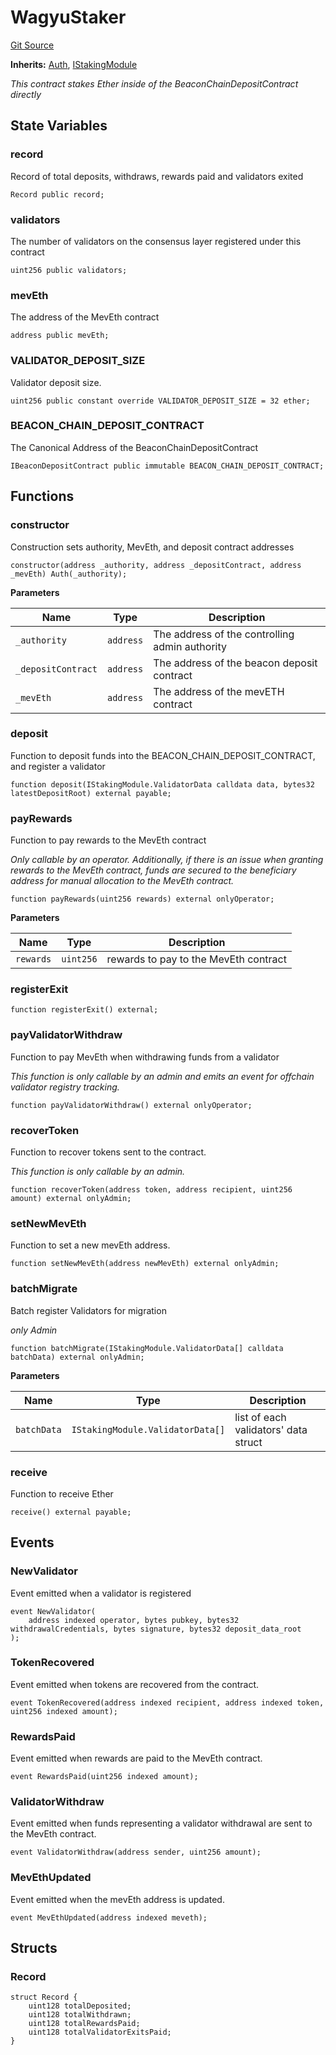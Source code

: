 # WagyuStaker
[Git Source](https://github.com/manifoldfinance/mevETH2/blob/b0e2069a5fc2dbba164002d348bd88f3539a53df/src/WagyuStaker.sol)

**Inherits:**
[Auth](/src/libraries/Auth.sol/contract.Auth.md), [IStakingModule](/src/interfaces/IStakingModule.sol/interface.IStakingModule.md)

*This contract stakes Ether inside of the BeaconChainDepositContract directly*


## State Variables
### record
Record of total deposits, withdraws, rewards paid and validators exited


```solidity
Record public record;
```


### validators
The number of validators on the consensus layer registered under this contract


```solidity
uint256 public validators;
```


### mevEth
The address of the MevEth contract


```solidity
address public mevEth;
```


### VALIDATOR_DEPOSIT_SIZE
Validator deposit size.


```solidity
uint256 public constant override VALIDATOR_DEPOSIT_SIZE = 32 ether;
```


### BEACON_CHAIN_DEPOSIT_CONTRACT
The Canonical Address of the BeaconChainDepositContract


```solidity
IBeaconDepositContract public immutable BEACON_CHAIN_DEPOSIT_CONTRACT;
```


## Functions
### constructor

Construction sets authority, MevEth, and deposit contract addresses


```solidity
constructor(address _authority, address _depositContract, address _mevEth) Auth(_authority);
```
**Parameters**

|Name|Type|Description|
|----|----|-----------|
|`_authority`|`address`|The address of the controlling admin authority|
|`_depositContract`|`address`|The address of the beacon deposit contract|
|`_mevEth`|`address`|The address of the mevETH contract|


### deposit

Function to deposit funds into the BEACON_CHAIN_DEPOSIT_CONTRACT, and register a validator


```solidity
function deposit(IStakingModule.ValidatorData calldata data, bytes32 latestDepositRoot) external payable;
```

### payRewards

Function to pay rewards to the MevEth contract

*Only callable by an operator. Additionally, if there is an issue when granting rewards to the MevEth contract, funds are secured to the
beneficiary address for manual allocation to the MevEth contract.*


```solidity
function payRewards(uint256 rewards) external onlyOperator;
```
**Parameters**

|Name|Type|Description|
|----|----|-----------|
|`rewards`|`uint256`|rewards to pay to the MevEth contract|


### registerExit


```solidity
function registerExit() external;
```

### payValidatorWithdraw

Function to pay MevEth when withdrawing funds from a validator

*This function is only callable by an admin and emits an event for offchain validator registry tracking.*


```solidity
function payValidatorWithdraw() external onlyOperator;
```

### recoverToken

Function to recover tokens sent to the contract.

*This function is only callable by an admin.*


```solidity
function recoverToken(address token, address recipient, uint256 amount) external onlyAdmin;
```

### setNewMevEth

Function to set a new mevEth address.


```solidity
function setNewMevEth(address newMevEth) external onlyAdmin;
```

### batchMigrate

Batch register Validators for migration

*only Admin*


```solidity
function batchMigrate(IStakingModule.ValidatorData[] calldata batchData) external onlyAdmin;
```
**Parameters**

|Name|Type|Description|
|----|----|-----------|
|`batchData`|`IStakingModule.ValidatorData[]`|list of each validators' data struct|


### receive

Function to receive Ether


```solidity
receive() external payable;
```

## Events
### NewValidator
Event emitted when a validator is registered


```solidity
event NewValidator(
    address indexed operator, bytes pubkey, bytes32 withdrawalCredentials, bytes signature, bytes32 deposit_data_root
);
```

### TokenRecovered
Event emitted when tokens are recovered from the contract.


```solidity
event TokenRecovered(address indexed recipient, address indexed token, uint256 indexed amount);
```

### RewardsPaid
Event emitted when rewards are paid to the MevEth contract.


```solidity
event RewardsPaid(uint256 indexed amount);
```

### ValidatorWithdraw
Event emitted when funds representing a validator withdrawal are sent to the MevEth contract.


```solidity
event ValidatorWithdraw(address sender, uint256 amount);
```

### MevEthUpdated
Event emitted when the mevEth address is updated.


```solidity
event MevEthUpdated(address indexed meveth);
```

## Structs
### Record

```solidity
struct Record {
    uint128 totalDeposited;
    uint128 totalWithdrawn;
    uint128 totalRewardsPaid;
    uint128 totalValidatorExitsPaid;
}
```

